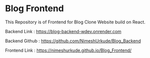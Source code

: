 # Blog Frontend

This Repository is of Frontend for Blog Clone Website build on React.

Backend Link : https://blog-backend-wdev.onrender.com

Backend Github : https://github.com/NimeshUrkude/Blog_Backend

Frontend Link : https://nimeshurkude.github.io/Blog_Frontend/

